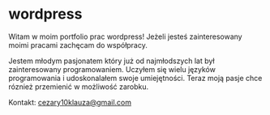 # wordpress

Witam w moim portfolio prac wordpress!
Jeżeli jesteś zainteresowany moimi pracami zachęcam do współpracy.

Jestem młodym pasjonatem który już od najmłodszych lat był zainteresowany programowaniem. Uczyłem się wielu języków programowania i udoskonalałem swoje umiejętności. Teraz moją pasje chce róznież przemienić w możliwość zarobku.



Kontakt:
cezary10klauza@gmail.com
